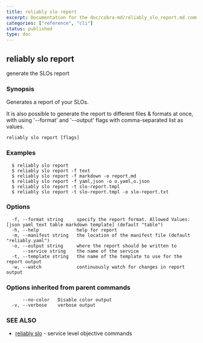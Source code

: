 ```yaml
---
title: reliably slo report
excerpt: Documentation for the doc/cobra-md/reliably_slo_report.md command in the Reliably CLI
categories: ["reference", "cli"]
status: published
type: doc
---
```

## reliably slo report

generate the SLOs report

### Synopsis

Generates a report of your SLOs.

It is also possible to generate the report to different files &
formats at once, with using '--format' and '--output' flags with
comma-separated list as values.

```
reliably slo report [flags]
```

### Examples

```
  $ reliably slo report
  $ reliably slo report -f text
  $ reliably slo report -f markdown -o report.md
  $ reliably slo report -f yaml,json -o o.yaml,o.json
  $ reliably slo report -t slo-report.tmpl
  $ reliably slo report -t slo-report.tmpl -o slo-report.txt
```

### Options

```
  -f, --format string     specify the report format. Allowed Values: [json yaml text table markdown template] (default "table")
  -h, --help              help for report
  -m, --manifest string   the location of the manifest file (default "reliably.yaml")
  -o, --output string     where the report should be written to
      --service string    the name of the service
  -t, --template string   the name of the template to use for the report output
  -w, --watch             continuously watch for changes in report output
```

### Options inherited from parent commands

```
      --no-color   Disable color output
  -v, --verbose    verbose output
```

### SEE ALSO

* [reliably slo](/docs/reference/cli/reliably-slo/)	 - service level objective commands


